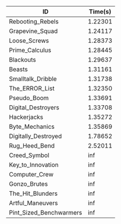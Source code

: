 |ID|Time(s)|
|-|-|
|Rebooting_Rebels|1.22301|
|Grapevine_Squad|1.24117|
|Loose_Screws|1.28373|
|Prime_Calculus|1.28445|
|Blackouts|1.29637|
|Beasts|1.31161|
|Smalltalk_Dribble|1.31738|
|The_ERROR_List|1.32350|
|Pseudo_Boom|1.33691|
|Digital_Destroyers|1.33708|
|Hackerjacks|1.35272|
|Byte_Mechanics|1.35869|
|Digitally_Destroyed|1.78652|
|Rug_Heed_Bend|2.52011|
|Creed_Symbol|inf|
|Key_to_Innovation|inf|
|Computer_Crew|inf|
|Gonzo_Brutes|inf|
|The_Hit_Blunders|inf|
|Artful_Maneuvers|inf|
|Pint_Sized_Benchwarmers|inf|
